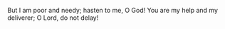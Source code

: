 But I am poor and needy; hasten to me, O God! You are my help and my deliverer; O Lord, do not delay!
